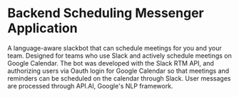 # Backend Scheduling Messenger Application

A language-aware slackbot that can schedule meetings for you and your team. Designed for teams who use Slack and actively schedule meetings on Google Calendar. The bot was developed with the Slack RTM API, and authorizing users via Oauth login for Google Calendar so that meetings and reminders can be scheduled on the calendar through Slack. User messages are processed through API.AI, Google's NLP framework. 
